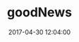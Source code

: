---
layout: post
title: goodNews
date: 2017-04-30 12:04:00
description: A project put together for Black In Tech's 2017 Hackathon hosted by Facebook in Seattle
category: tech
tags: [tech, hackathon, facebook, black in tech, news, goodNews]
published: no
---